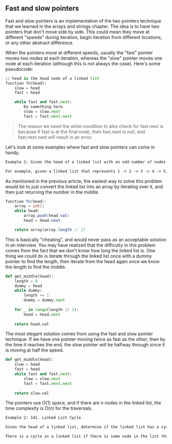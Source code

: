 ## Fast and slow pointers 

Fast and slow pointers is an implementation of the two pointers technique that we learned in the arrays and strings chapter. The idea is to have two pointers that don't move side by side. This could mean they move at different "speeds" during iteration, begin iteration from different locations, or any other abstract difference.

When the pointers move at different speeds, usually the "fast" pointer moves two nodes at each iteration, whereas the "slow" pointer moves one node at each iteration (although this is not always the case). Here's some pseudocode:

```python
// head is the head node of a linked list
function fn(head):
    slow = head
    fast = head

    while fast and fast.next:
        Do something here
        slow = slow.next
        fast = fast.next.next
```

>The reason we need the while condition to also check for fast.next is because if fast is at the final node, then fast.next is null, and fast.next.next will result in an error.

Let's look at some examples where fast and slow pointers can come in handy.

```html
Example 1: Given the head of a linked list with an odd number of nodes head, return the value of the node in the middle.

For example, given a linked list that represents 1 -> 2 -> 3 -> 4 -> 5, return 3.
```
As mentioned in the previous article, the easiest way to solve this problem would be to just convert the linked list into an array by iterating over it, and then just returning the number in the middle.

```java
function fn(head):
    array = int[]
    while head:
        array.push(head.val)
        head = head.next

    return array[array.length // 2]
```

This is basically "cheating", and would never pass as an acceptable solution in an interview. You may have realized that the difficulty in this problem comes from the fact that we don't know how long the linked list is. One thing we could do is iterate through the linked list once with a dummy pointer to find the length, then iterate from the head again once we know the length to find the middle.

```python
def get_middle(head):
    length = 0
    dummy = head
    while dummy:
        length += 1
        dummy = dummy.next
    
    for _ in range(length // 2):
        head = head.next
    
    return head.val
```

The most elegant solution comes from using the fast and slow pointer technique. If we have one pointer moving twice as fast as the other, then by the time it reaches the end, the slow pointer will be halfway through since it is moving at half the speed.

```python
def get_middle(head):
    slow = head
    fast = head
    while fast and fast.next:
        slow = slow.next
        fast = fast.next.next
    
    return slow.val
```
The pointers use O(1) space, and if there are n nodes in the linked list, the time complexity is O(n) for the traversals.

```html
Example 2: 141. Linked List Cycle

Given the head of a linked list, determine if the linked list has a cycle.

There is a cycle in a linked list if there is some node in the list that can be reached again by continuously following the next pointer.
```